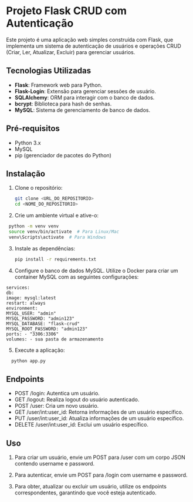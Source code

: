 # Projeto Flask CRUD com Autenticação

Este projeto é uma aplicação web simples construída com Flask, que implementa um sistema de autenticação de usuários e operações CRUD (Criar, Ler, Atualizar, Excluir) para gerenciar usuários.

## Tecnologias Utilizadas

- **Flask**: Framework web para Python.
- **Flask-Login**: Extensão para gerenciar sessões de usuário.
- **SQLAlchemy**: ORM para interagir com o banco de dados.
- **bcrypt**: Biblioteca para hash de senhas.
- **MySQL**: Sistema de gerenciamento de banco de dados.

## Pré-requisitos

- Python 3.x
- MySQL
- pip (gerenciador de pacotes do Python)

## Instalação

1. Clone o repositório:
   ```bash
   git clone <URL_DO_REPOSITORIO>
   cd <NOME_DO_REPOSITORIO>
   ```
2. Crie um ambiente virtual e ative-o:

```bash
 python -m venv venv
 source venv/bin/activate  # Para Linux/Mac
 venv\Scripts\activate  # Para Windows
```

3. Instale as dependências:

   ```bash
   pip install -r requirements.txt
   ```

4. Configure o banco de dados MySQL. Utilize o Docker para criar um container MySQL com as seguintes configurações:

```
services:
db:
image: mysql:latest
restart: always
environment:
MYSQL_USER: "admin"
MYSQL_PASSWORD: "admin123"
MYSQL_DATABASE: "flask-crud"
MYSQL_ROOT_PASSWORD: "admin123"
ports: - "3306:3306"
volumes: - sua pasta de armazenamento

```

5. Execute a aplicação:

```bash
  python app.py
```

## Endpoints

- POST /login: Autentica um usuário.
- GET /logout: Realiza logout do usuário autenticado.
- POST /user: Cria um novo usuário.
- GET /user/int:user_id: Retorna informações de um usuário específico.
- PUT /user/int:user_id: Atualiza informações de um usuário específico.
- DELETE /user/int:user_id: Exclui um usuário específico.

## Uso

1. Para criar um usuário, envie um POST para /user com um corpo JSON contendo username e password.

2. Para autenticar, envie um POST para /login com username e password.

3. Para obter, atualizar ou excluir um usuário, utilize os endpoints correspondentes, garantindo que você esteja autenticado.
